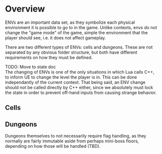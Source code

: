 # Overview
ENVs are an important data set, as they symbolize each physical environment it is possible to go to in the game. Unlike contexts, envs do not change the "game mode" of the game, simple the environment that the player should see, i.e. it does not affect gameplay.

There are two different types of ENVs: cells and dungeons. These are not separated by any obvious folder structure, but both have different requirements on how they must be defined.

TODO: Move to state doc  
The changing of ENVs is one of the only situations in which Lua calls C++, to inform UE to change the level the player is in. This can be done independantly of the current context. That being said, an ENV change should not be called directly by C++ either, since we absolutely must lock the state in order to prevent off-hand inputs from causing strange behavior.

## Cells

## Dungeons
Dungeons themselves to not necessarily require flag handling, as they normally are fairly immutable aside from perhaps mini-boss floors, depending on how those will be handled (TBD).